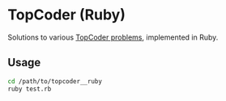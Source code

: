 # TopCoder (Ruby)

Solutions to various [TopCoder problems][1], implemented in Ruby.

[1]: https://community.topcoder.com/tc?module=ProblemArchive


## Usage

```bash
cd /path/to/topcoder__ruby
ruby test.rb
```
